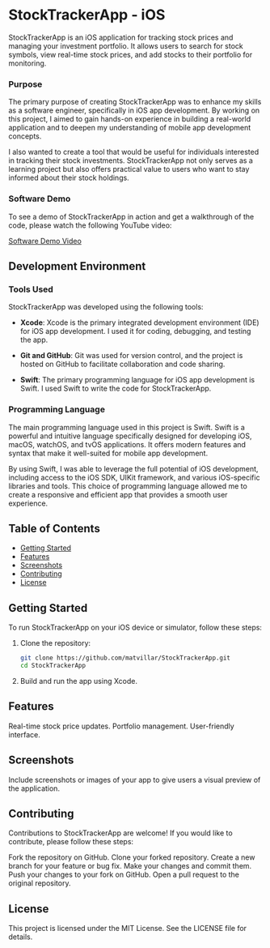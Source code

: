 # StockTrackerApp - iOS

StockTrackerApp is an iOS application for tracking stock prices and managing your investment portfolio. It allows users to search for stock symbols, view real-time stock prices, and add stocks to their portfolio for monitoring.

### Purpose

The primary purpose of creating StockTrackerApp was to enhance my skills as a software engineer, specifically in iOS app development. By working on this project, I aimed to gain hands-on experience in building a real-world application and to deepen my understanding of mobile app development concepts.

I also wanted to create a tool that would be useful for individuals interested in tracking their stock investments. StockTrackerApp not only serves as a learning project but also offers practical value to users who want to stay informed about their stock holdings.

### Software Demo

To see a demo of StockTrackerApp in action and get a walkthrough of the code, please watch the following YouTube video:

[Software Demo Video]([http://youtube.link.goes.here](https://youtu.be/tIZ8JF4S8q4))

## Development Environment

### Tools Used

StockTrackerApp was developed using the following tools:

- **Xcode**: Xcode is the primary integrated development environment (IDE) for iOS app development. I used it for coding, debugging, and testing the app.

- **Git and GitHub**: Git was used for version control, and the project is hosted on GitHub to facilitate collaboration and code sharing.

- **Swift**: The primary programming language for iOS app development is Swift. I used Swift to write the code for StockTrackerApp.

### Programming Language

The main programming language used in this project is Swift. Swift is a powerful and intuitive language specifically designed for developing iOS, macOS, watchOS, and tvOS applications. It offers modern features and syntax that make it well-suited for mobile app development.

By using Swift, I was able to leverage the full potential of iOS development, including access to the iOS SDK, UIKit framework, and various iOS-specific libraries and tools. This choice of programming language allowed me to create a responsive and efficient app that provides a smooth user experience.

## Table of Contents

- [Getting Started](#getting-started)
- [Features](#features)
- [Screenshots](#screenshots)
- [Contributing](#contributing)
- [License](#license)

## Getting Started

To run StockTrackerApp on your iOS device or simulator, follow these steps:

1. Clone the repository:

   ```bash
   git clone https://github.com/matvillar/StockTrackerApp.git
   cd StockTrackerApp

2. Build and run the app using Xcode.

## Features
Real-time stock price updates.
Portfolio management.
User-friendly interface.

## Screenshots
Include screenshots or images of your app to give users a visual preview of the application.

## Contributing
Contributions to StockTrackerApp are welcome! If you would like to contribute, please follow these steps:

Fork the repository on GitHub.
Clone your forked repository.
Create a new branch for your feature or bug fix.
Make your changes and commit them.
Push your changes to your fork on GitHub.
Open a pull request to the original repository.

## License
This project is licensed under the MIT License. See the LICENSE file for details.
   
